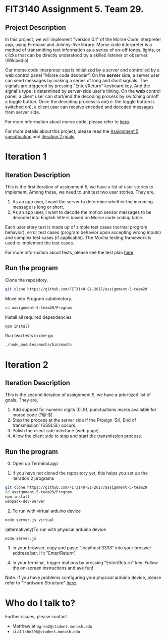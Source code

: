 # FIT3140 Assignment 5. Team 29.

## Project Description ##
In this project, we will implement "version 0.1" of the Morse Code Interpreter app, using Firebase and Johnny-five library. Morse code interpreter is a method of transmitting text information as a series of on-off tones, lights, or clicks that can be directly understood by a skilled listener or observer. (Wikipedia) 

Our morse code interpreter app is initialized by a server and controlled by a web control panel "Morse code decoder". On the **server** side, a server user can send messages by making a series of long and short signals. The signals are triggered by pressing "Enter/Return" keyboard key. And the signal's type is determined by server-side user's timing. On the **web** control panel, a client user can start/end the decoding process by switching on/off a toggle button. Once the decoding process is on(i.e. the toggle button is switched on), a client user can receive encoded and decoded messages from server side. 

For more information about morse code, please refer to [here](https://en.wikipedia.org/wiki/Morse_code).

For more details about this project, please read the [Assignment 5 specification](https://github.com/FIT3140-S1-2017/assignment-5-team29/raw/master/Docs/FIT3140Assignment5%20MorseCodeDecoder.pdf) and [iteration 2 goals](https://github.com/FIT3140-S1-2017/assignment-5-team29/blob/master/Docs/Assignment5%20Iteration2.pdf)

# Iteration 1 #
## Iteration Description ##
This is the first iteration of assignment 5, we have a list of user stories to implement. Among these, we need to unit test two user stories. They are, 
1) As an app user, I want the server to determine whether the incoming message is long or short.
2) As an app user, I want to decode the motion sensor messages to be decoded into English letters based on Morse code coding table.

Each user story test is made up of simple test cases (normal program behavior), error test cases (program behavior upon accepting wrong inputs) and complex test cases (if applicable). 
The Mocha testing framework is used to implement the test cases.

For more information about tests, please see the test plan [here](https://github.com/FIT3140-S1-2017/assignment-5-team29/raw/master/Docs/TestPlans.pdf).

## Run the program ##
Clone the repository.
```bash
git clone https://github.com/FIT3140-S1-2017/assignment-5-team29
```
Move into Program subdirectory.
```bash
cd assignment-5-team29/Program
```
Install all required dependencies
```bash
npm install
```
Run two tests in one go
```bash
./node_modules/mocha/bin/mocha
```
# Iteration 2 #
## Iteration Description ##
This is the second iteration of assignment 5, we have a priortized list of goals. They are, 
1) Add support for numeric digits (0..9), punctuations marks available for morse code (?@-$). 
2) Step the process at the server side if the Prosign ‘SK, End of transmission’ (SSSLSL) occurs.
3) Polish the client side interface (web page).
4) Allow the client side to stop and start the transmission process.

## Run the program ##
0. Open up Terminal.app

1. If you have not cloned the repository yet, this helps you set up the iteration 2 programs
```bash
git clone https://github.com/FIT3140-S1-2017/assignment-5-team29
cd assignment-5-team29/Program
npm install
webpack-dev-server
```

2. To run with virtual arduino device
```bash
node server.js virtual
```

(alternatively)To run with physical arduino device
```bash
node server.js 
```

3. In your browser, copy and paste "localhost:3333" into your broswer address bar. Hit "Enter/Return".

4. In your terminal, trigger motions by pressing "Enter/Return" key. Follow the on-screen instructions and ave fun!

Note. If you have problems configuring your physical arduino device, please refer to "Hardware Structure" [here](https://github.com/FIT3140-S1-2017/assignment-3-team29). 

# Who do I talk to? #
Further issues, please contact
* Matthew at `mgrea2@student.monash.edu`
* Li at `lche206@student.monash.edu`




